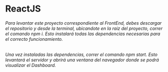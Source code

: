 # ReactJS

###### Para levantar este proyecto correspondiente al FrontEnd, debes descargar el repositorio y desde la terminal, ubicandote en la raiz del proyecto, correr el comando npm i. Esto instalará todas las dependencias necesarias para el correcto funcionamiento.

###### Una vez instaladas las dependencias, correr el comando npm start. Esto levantará el servidor y abrirá una ventana del navegador donde se podrá visualizar el Dashboard.
